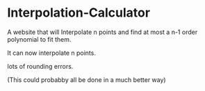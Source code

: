# Interpolation-Calculator
A website that will Interpolate n points and find at most a n-1 order polynomial to fit them.

It can now interpolate n points. 

lots of rounding errors.

(This could probabby all be done in a much better way)